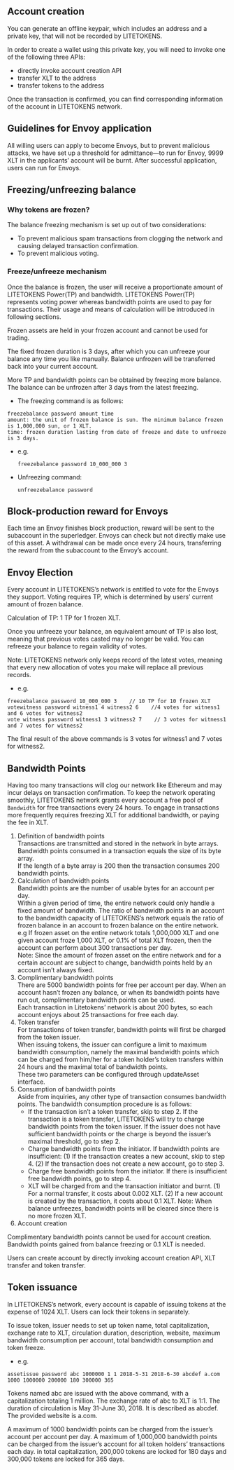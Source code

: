 ## Account creation

You can generate an offline keypair, which includes an address and a private key, that will not be recorded by LITETOKENS. 

In order to create a wallet using this private key, you will need to invoke one of the following three APIs:

+ directly invoke account creation API
+ transfer XLT to the address
+ transfer tokens to the address 

Once the transaction is confirmed, you can find corresponding information of the account in LITETOKENS network.

## Guidelines for Envoy application

All willing users can apply to become Envoys, but to prevent malicious attacks, we have set up a threshold for admittance—to run for Envoy, 9999 XLT in the applicants’ account will be burnt. After successful application, users can run for Envoys.

## Freezing/unfreezing balance

### Why tokens are frozen?

The balance freezing mechanism is set up out of two considerations:
+ To prevent malicious spam transactions from clogging the network and causing delayed transaction confirmation.
+ To prevent malicious voting.

### Freeze/unfreeze mechanism

Once the balance is frozen, the user will receive a proportionate amount of LITETOKENS Power(TP) and bandwidth. LITETOKENS Power(TP) represents voting power whereas bandwidth points are used to pay for transactions. Their usage and means of calculation will be introduced in following sections.

Frozen assets are held in your frozen account and cannot be used for trading.

The fixed frozen duration is 3 days, after which you can unfreeze your balance any time you like manually. Balance unfrozen will be transferred back into your current account.

More TP and bandwidth points can be obtained by freezing more balance. The balance can be unfrozen after 3 days from the latest freezing.

+ The freezing command is as follows: 

```
freezebalance password amount time
amount: the unit of frozen balance is sun. The minimum balance frozen is 1,000,000 sun, or 1 XLT.
time: frozen duration lasting from date of freeze and date to unfreeze is 3 days.
```

+ e.g.

    `freezebalance password 10_000_000 3`

+ Unfreezing command:

    `unfreezebalance password`

## Block-production reward for Envoys

Each time an Envoy finishes block production, reward will be sent to the subaccount in the superledger. Envoys can check but not directly make use of this asset. A withdrawal can be made once every 24 hours, transferring the reward from the subaccount to the Envoy’s account.

## Envoy Election

Every account in LITETOKENS’s network is entitled to vote for the Envoys they support. Voting requires TP, which is determined by users’ current amount of frozen balance.

Calculation of TP: 1 TP for 1 frozen XLT.

Once you unfreeze your balance, an equivalent amount of TP is also lost, meaning that previous votes casted may no longer be valid. You can refreeze your balance to regain validity of votes.

Note: LITETOKENS network only keeps record of the latest votes, meaning that every new allocation of votes you make will replace all previous records.

+ e.g.

```
freezebalance password 10_000_000 3    // 10 TP for 10 frozen XLT
votewitness password witness1 4 witness2 6    //4 votes for witness1 and 6 votes for witness2
vote witness password witness1 3 witness2 7    // 3 votes for witness1 and 7 votes for witness2
```
The final result of the above commands is 3 votes for witness1 and 7 votes for witness2.

## Bandwidth Points

Having too many transactions will clog our network like Ethereum and may incur delays on transaction confirmation. To keep the network operating smoothly, LITETOKENS network grants every account a free pool of `Bandwidth` for free transactions every 24 hours. To engage in transactions more frequently requires freezing XLT for additional bandwidth, or paying the fee in XLT.

1. Definition of bandwidth points  
Transactions are transmitted and stored in the network in byte arrays. Bandwidth points consumed in a transaction equals the size of its byte array.  
If the length of a byte array is 200 then the transaction consumes 200 bandwidth points.
2. Calculation of bandwidth points  
Bandwidth points are the number of usable bytes for an account per day.  
Within a given period of time, the entire network could only handle a fixed amount of bandwidth. 
The ratio of bandwidth points in an account to the bandwidth capacity of LITETOKENS’s network equals the ratio of frozen balance in an account to frozen balance on the entire network.  
e.g If frozen asset on the entire network totals 1,000,000 XLT and one given account froze 1,000 XLT, or 0.1% of total XLT frozen, then the account can perform about 300 transactions per day.  
Note: Since the amount of frozen asset on the entire network and for a certain account are subject to change, bandwidth points held by an account isn’t always fixed.
3. Complimentary bandwidth points  
There are 5000 bandwidth points for free per account per day. When an account hasn’t frozen any balance, or when its bandwidth points have run out, complimentary bandwidth points can be used.  
Each transaction in Litetokens’ network is about 200 bytes, so each account enjoys about 25 transactions for free each day.  
4. Token transfer  
For transactions of token transfer, bandwidth points will first be charged from the token issuer.  
When issuing tokens, the issuer can configure a limit to maximum bandwidth consumption, namely the maximal bandwidth points which can be charged from him/her for a token holder’s token transfers within 24 hours and the maximal total of bandwidth points.  
These two parameters can be configured through updateAsset interface.
5. Consumption of bandwidth points  
Aside from inquiries, any other type of transaction consumes bandwidth points. The bandwidth consumption procedure is as follows:
    + If the transaction isn’t a token transfer, skip to step 2. If the transaction is a token transfer, LITETOKENS will try to charge bandwidth points from the token issuer. If the issuer does not have sufficient bandwidth points or the charge is beyond the issuer’s maximal threshold, go to step 2.
    + Charge bandwidth points from the initiator. If bandwidth points are insufficient:
      (1) If the transaction creates a new account, skip to step 4.
      (2) If the transaction does not create a new account, go to step 3.
    + Charge free bandwidth points from the initiator. If there is insufficient free bandwidth points, go to step 4.
    + XLT will be charged from and the transaction initiator and burnt.
      (1) For a normal transfer, it costs about 0.002 XLT.
      (2) If a new account is created by the transaction, it costs about 0.1 XLT.
    Note: When balance unfreezes, bandwidth points will be cleared since there is no more frozen XLT.
6. Account creation  

Complimentary bandwidth points cannot be used for account creation. Bandwidth points gained from balance freezing or 0.1 XLT is needed.

Users can create account by directly invoking account creation API, XLT transfer and token transfer.

## Token issuance

In LITETOKENS’s network, every account is capable of issuing tokens at the expense of 1024 XLT. Users can lock their tokens in separately.

To issue token, issuer needs to set up token name, total capitalization, exchange rate to XLT, circulation duration, description, website, maximum bandwidth consumption per account, total bandwidth consumption and token freeze.

+ e.g. 

`assetissue password abc 1000000 1 1 2018-5-31 2018-6-30 abcdef a.com 1000 1000000 200000 180 300000 365 `  

Tokens named abc are issued with the above command, with a capitalization totaling 1 million. The exchange rate of abc to XLT is 1:1. The duration of circulation is May 31-June 30, 2018. It is described as abcdef. The provided website is a.com.

A maximum of 1000 bandwidth points can be charged from the issuer’s account per account per day. A maximum of 1,000,000 bandwidth points can be charged from the issuer’s account for all token holders’ transactions each day. in total capitalization, 200,000 tokens are locked for 180 days and 300,000 tokens are locked for 365 days.

